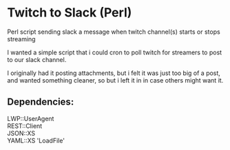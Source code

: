 # Twitch to Slack (Perl)
Perl script sending slack a message when twitch channel(s) starts or stops streaming

I wanted a simple script that i could cron to poll twitch for streamers to post to our slack channel.

I originally had it posting attachments, but i felt it was just too big of a post, and wanted something cleaner, so but i left it in in case others might want it.

Dependencies:
---------------
LWP::UserAgent  
REST::Client  
JSON::XS  
YAML::XS 'LoadFile'  


